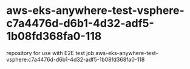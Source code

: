 # aws-eks-anywhere-test-vsphere-c7a4476d-d6b1-4d32-adf5-1b08fd368fa0-118
repository for use with E2E test job aws-eks-anywhere-test-vsphere:c7a4476d-d6b1-4d32-adf5-1b08fd368fa0-118
